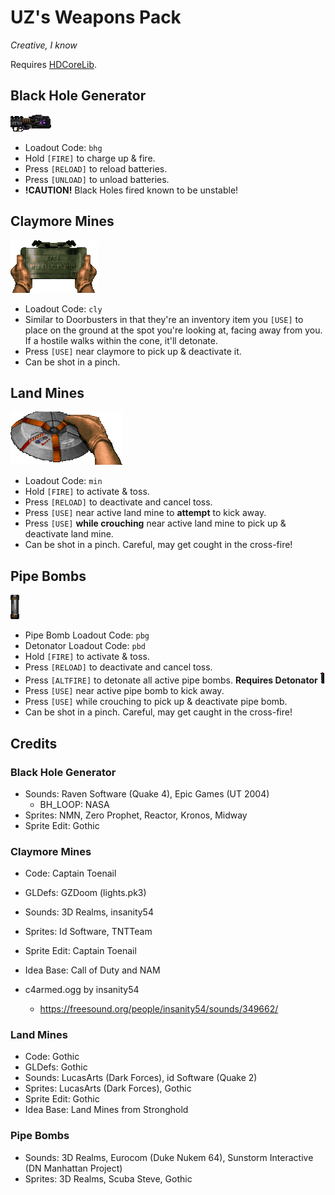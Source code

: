 # UZ's Weapons Pack
_Creative, I know_

Requires [HDCoreLib](https://github.com/HDest-Community/hdest-core-lib).

## Black Hole Generator
![bhg](./sprites/black-hole-generator/BHGPA0.png)

- Loadout Code: `bhg`
- Hold `[FIRE]` to charge up & fire.
- Press `[RELOAD]` to reload batteries.
- Press `[UNLOAD]` to unload batteries.
- **!CAUTION!** Black Holes fired known to be unstable!

## Claymore Mines
![claymore-mine](./sprites/claymore-mines/CLAYA0.png)

- Loadout Code: `cly`
- Similar to Doorbusters in that they're an inventory item you `[USE]` to place on the ground at the spot you're looking at, facing away from you.  If a hostile walks within the cone, it'll detonate.
- Press `[USE]` near claymore to pick up & deactivate it.
- Can be shot in a pinch.

## Land Mines
![land-mine](./sprites/land-mines/MINEA0.png)

- Loadout Code: `min`
- Hold `[FIRE]` to activate & toss.
- Press `[RELOAD]` to deactivate and cancel toss.
- Press `[USE]` near active land mine to **attempt** to kick away.
- Press `[USE]` **while crouching** near active land mine to pick up & deactivate land mine.
- Can be shot in a pinch.  Careful, may get cought in the cross-fire!

## Pipe Bombs
![pipebomb](./sprites/pipe-bombs/PIPPA0.png)

- Pipe Bomb Loadout Code: `pbg`
- Detonator Loadout Code: `pbd`
- Hold `[FIRE]` to activate & toss.
- Press `[RELOAD]` to deactivate and cancel toss.
- Press `[ALTFIRE]` to detonate all active pipe bombs. **Requires Detonator** ![detonator](./sprites/pipe-bombs/PBDPA0.png)
- Press `[USE]` near active pipe bomb to kick away.
- Press `[USE]` while crouching to pick up & deactivate pipe bomb.
- Can be shot in a pinch.  Careful, may get caught in the cross-fire!

## Credits

### Black Hole Generator

- Sounds: Raven Software (Quake 4), Epic Games (UT 2004)
  - BH_LOOP: NASA
- Sprites: NMN, Zero Prophet, Reactor, Kronos, Midway
- Sprite Edit: Gothic

### Claymore Mines
- Code: Captain Toenail
- GLDefs: GZDoom (lights.pk3)
- Sounds: 3D Realms, insanity54
- Sprites: Id Software, TNTTeam
- Sprite Edit: Captain Toenail
- Idea Base: Call of Duty and NAM


- c4armed.ogg by insanity54
	- https://freesound.org/people/insanity54/sounds/349662/

### Land Mines
- Code: Gothic
- GLDefs: Gothic
- Sounds: LucasArts (Dark Forces), id Software (Quake 2)
- Sprites: LucasArts (Dark Forces), Gothic
- Sprite Edit: Gothic
- Idea Base: Land Mines from Stronghold

### Pipe Bombs
- Sounds: 3D Realms, Eurocom (Duke Nukem 64), Sunstorm Interactive (DN Manhattan Project)
- Sprites: 3D Realms, Scuba Steve, Gothic